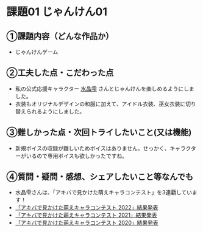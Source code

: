 # 課題01 じゃんけん01

## ①課題内容（どんな作品か）
- じゃんけんゲーム

## ②工夫した点・こだわった点
- 私の公式応援キャラクター [水晶雫](https://suishoshizuku.com/) さんとじゃんけんを楽しめるようにしました。
- 衣装もオリジナルデザインの和服に加えて、アイドル衣装、巫女衣装に切り替えられるようにしました。

## ③難しかった点・次回トライしたいこと(又は機能)
- 新規ボイスの収録が難しいためボイスはありません。せっかく、キャラクターがいるので専用ボイスも欲しかったですね。

## ④質問・疑問・感想、シェアしたいこと等なんでも
- 水晶雫さんは、「アキバで見かけた萌えキャラコンテスト」を3連覇しています！
- [「アキバで見かけた萌えキャラコンテスト 2022」結果発表](https://akiba-pc.watch.impress.co.jp/docs/sp/1467382.html)
- [「アキバで見かけた萌えキャラコンテスト 2021」結果発表](https://akiba-pc.watch.impress.co.jp/docs/sp/1376044.html)
- [「アキバで見かけた萌えキャラコンテスト 2020」結果発表](https://akiba-pc.watch.impress.co.jp/docs/sp/1297107.html)
